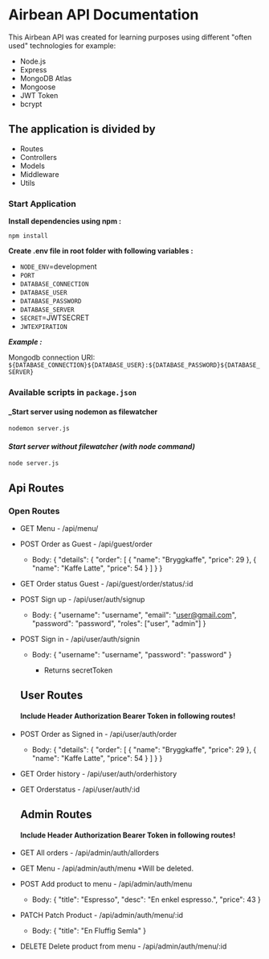 # Airbean API Documentation

This Airbean API was created for learning purposes using different "often used" technologies for example:

- Node.js
- Express
- MongoDB Atlas
- Mongoose
- JWT Token
- bcrypt

## The application is divided by

- Routes
- Controllers
- Models
- Middleware
- Utils

### Start Application

**Install dependencies using npm :**

`npm install`

**Create .env file in root folder with following variables :**

- `NODE_ENV`=development
- `PORT`
- `DATABASE_CONNECTION`
- `DATABASE_USER`
- `DATABASE_PASSWORD`
- `DATABASE_SERVER`
- `SECRET`=JWTSECRET
- `JWTEXPIRATION`

**_Example :_**

Mongodb connection URI:
`${DATABASE_CONNECTION}${DATABASE_USER}:${DATABASE_PASSWORD}${DATABASE_SERVER}`

### Available scripts in `package.json`

#### \_Start server using nodemon as filewatcher

`nodemon server.js`

#### _Start server without filewatcher (with node command)_

`node server.js`

## Api Routes

### Open Routes

- GET Menu - /api/menu/

- POST Order as Guest - /api/guest/order

  - Body:
    {
    "details": {
    "order": [
    {
    "name": "Bryggkaffe",
    "price": 29
    },
    {
    "name": "Kaffe Latte",
    "price": 54
    }
    ]
    }
    }

- GET Order status Guest - /api/guest/order/status/:id

- POST Sign up - /api/user/auth/signup

  - Body:
    {
    "username": "username",
    "email": "user@gmail.com",
    "password": "password",
    "roles": ["user", "admin"]
    }

- POST Sign in - /api/user/auth/signin

  - Body:
    {
    "username": "username",
    "password": "password"
    }

    - Returns secretToken

  ## User Routes

  #### Include Header Authorization Bearer Token in following routes!

- POST Order as Signed in - /api/user/auth/order

  - Body:
    {
    "details": {
    "order": [
    {
    "name": "Bryggkaffe",
    "price": 29
    },
    {
    "name": "Kaffe Latte",
    "price": 54
    }
    ]
    }
    }

- GET Order history - /api/user/auth/orderhistory

- GET Orderstatus - /api/user/auth/:id

  ## Admin Routes

  #### Include Header Authorization Bearer Token in following routes!

- GET All orders - /api/admin/auth/allorders

- GET Menu - /api/admin/auth/menu \*Will be deleted.

- POST Add product to menu - /api/admin/auth/menu

  - Body:
    {
    "title": "Espresso",
    "desc": "En enkel espresso.",
    "price": 43
    }

- PATCH Patch Product - /api/admin/auth/menu/:id

  - Body:
    {
    "title": "En Fluffig Semla"
    }

- DELETE Delete product from menu - /api/admin/auth/menu/:id
